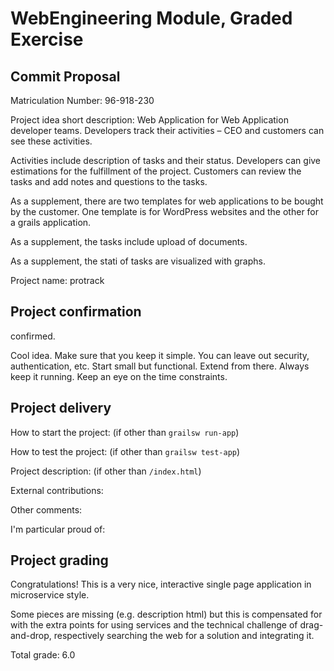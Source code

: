 # WebEngineering Module, Graded Exercise

## Commit Proposal

Matriculation Number: 96-918-230

Project idea short description: 
Web Application for Web Application developer teams. Developers track their activities – CEO and customers can see these
activities.

Activities include description of tasks and their status. Developers can give estimations for the fulfillment of the
project. Customers can review the tasks and add notes and questions to the tasks. 

As a supplement, there are two templates for web applications to be bought by the customer. One template is for
WordPress websites and the other for a grails application.

As a supplement, the tasks include upload of documents.

As a supplement, the stati of tasks are visualized with graphs.

Project name: protrack

## Project confirmation

confirmed.

Cool idea. Make sure that you keep it simple.
You can leave out security, authentication, etc.
Start small but functional. Extend from there. Always keep it running. 
Keep an eye on the time constraints.


## Project delivery <to be filled by student>

How to start the project: (if other than `grailsw run-app`)

How to test the project:  (if other than `grailsw test-app`)

Project description:      (if other than `/index.html`)

External contributions:

Other comments: 

I'm particular proud of:


## Project grading 

Congratulations!
This is a very nice, interactive single page application in microservice style.

Some pieces are missing (e.g. description html) but this is compensated for with the extra
points for using services and the technical challenge of drag-and-drop, respectively
searching the web for a solution and integrating it.

Total grade: 6.0
